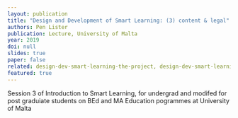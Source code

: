 ```yaml
---
layout: publication
title: "Design and Development of Smart Learning: (3) content & legal"
authors: Pen Lister
publication: Lecture, University of Malta
year: 2019
doi: null
slides: true
paper: false
related: design-dev-smart-learning-the-project, design-dev-smart-learning-learning-design
featured: true
---
```


Session 3 of Introduction to Smart Learning, for undergrad and modifed for post graduiate students on BEd and MA Education pogrammes at University of Malta
